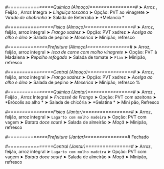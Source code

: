 
*#================Química (Almoço)================#*
➤ Arroz ,  Feijão ,  Arroz Integra
➤ *Linguiça toscana*
➤ Opção: PVT ao vinagrete
➤ *Virado de abobrinha*
➤ Salada de Beterraba 
➤ *Melancia *

*#================Física (Almoço)=================#*
➤ Arroz, feijão, arroz integral
➤ *Frango xadrez*
➤ Opção: PVT  xadrez
➤ *Acelga ao alho e óleo*
➤ Salada de pepino
➤ *Mexerica*
➤ Minipão, refresco

*#==============Prefeitura (Almoço)===============#*
➤ Arroz, feijão, arroz integral
➤ *Isca de carne com molho vinagrete*
➤ Opção: PVT à Madalena
➤ *Repolho refogado*
➤ Salada de tomate
➤ `Flan`
➤ Minipão, refresco

*#================Central (Almoço)================#*
➤ Arroz, feijão, arroz integral
➤ *Frango xadrez*
➤ Opção: PVT  xadrez
➤ *Acelga ao alho e óleo*
➤ Salada de pepino
➤ *Mexerica*
➤ Minipão, refresco
%

*#================Química (Jantar)================#*
➤ Arroz ,  Feijão ,  Arroz Integral
➤ *Fricassê de Frango*
➤ Opção: PVT com azeitona
➤ *Brócolis ao alho *
➤ Salada de chicória 
➤ *Gelatina	*
➤ Mini pão, Refresco

*#================Física (Jantar)=================#*
➤ Arroz, feijão, arroz integral
➤ `Lagarto com molho madeira`
➤ Opção: PVT com vagem
➤ *Batata doce sauté*
➤ Salada de almeirão
➤ *Maçã*
➤ Minipão, refresco

*#==============Prefeitura (Jantar)===============#*
Fechado

*#================Central (Jantar)================#*
➤ Arroz, feijão, arroz integral
➤ `Lagarto com molho madeira`
➤ Opção: PVT com vagem
➤ *Batata doce sauté*
➤ Salada de almeirão
➤ *Maçã*
➤ Minipão, refresco
